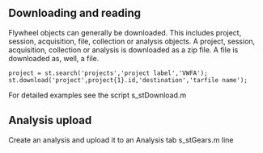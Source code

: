## Downloading and reading

Flywheel objects can generally be downloaded.  This includes project, session, acquisition, file, collection or analysis objects. A project, session, acquisition, collection or analysis is downloaded as a zip file.  A file is downloaded as, well, a file.

    project = st.search('projects','project label','VWFA');
    st.download('project',project{1}.id,'destination','tarfile name');

For detailed examples see the script s_stDownload.m

## Analysis upload

Create an analysis and upload it to an Analysis tab
s_stGears.m line
